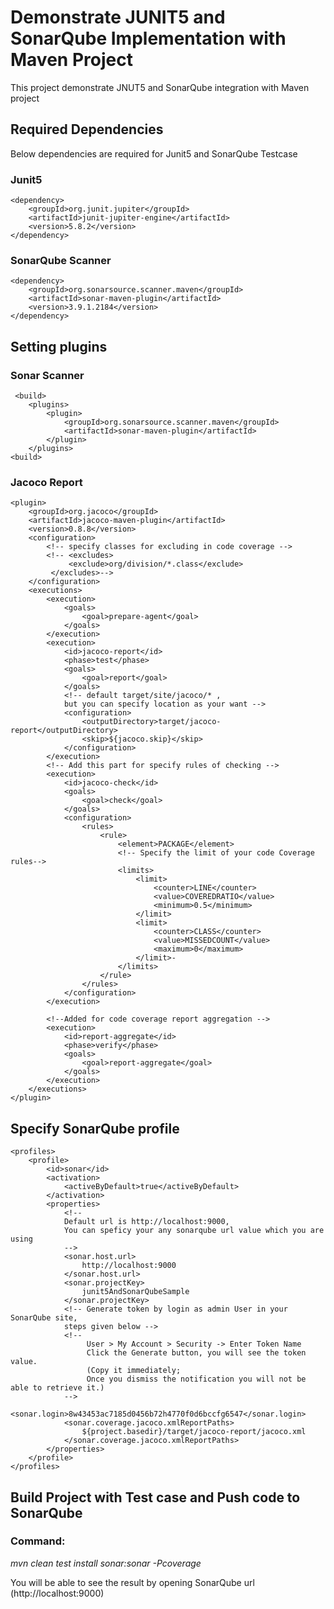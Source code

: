 # Demonstrate JUNIT5 and SonarQube Implementation with Maven Project
This project demonstrate JNUT5 and SonarQube integration with Maven project

## Required Dependencies
Below dependencies are required for Junit5 and SonarQube Testcase
### Junit5
    <dependency>
        <groupId>org.junit.jupiter</groupId>
        <artifactId>junit-jupiter-engine</artifactId>
        <version>5.8.2</version>
    </dependency>

### SonarQube Scanner
    <dependency>
        <groupId>org.sonarsource.scanner.maven</groupId>
        <artifactId>sonar-maven-plugin</artifactId>
        <version>3.9.1.2184</version>
    </dependency>

## Setting plugins

### Sonar Scanner
     <build>
        <plugins>
            <plugin>
                <groupId>org.sonarsource.scanner.maven</groupId>
                <artifactId>sonar-maven-plugin</artifactId>
            </plugin>
        </plugins>
    <build>

### Jacoco Report
    <plugin>
        <groupId>org.jacoco</groupId>
        <artifactId>jacoco-maven-plugin</artifactId>
        <version>0.8.8</version>
        <configuration>
            <!-- specify classes for excluding in code coverage -->
            <!-- <excludes>
                 <exclude>org/division/*.class</exclude>
             </excludes>-->
        </configuration>
        <executions>
            <execution>
                <goals>
                    <goal>prepare-agent</goal>
                </goals>
            </execution>
            <execution>
                <id>jacoco-report</id>
                <phase>test</phase>
                <goals>
                    <goal>report</goal>
                </goals>
                <!-- default target/site/jacoco/* ,
                but you can specify location as your want -->
                <configuration>
                    <outputDirectory>target/jacoco-report</outputDirectory>
                    <skip>${jacoco.skip}</skip>
                </configuration>
            </execution>
            <!-- Add this part for specify rules of checking -->
            <execution>
                <id>jacoco-check</id>
                <goals>
                    <goal>check</goal>
                </goals>
                <configuration>
                    <rules>
                        <rule>
                            <element>PACKAGE</element>
                            <!-- Specify the limit of your code Coverage rules-->
                            <limits>
                                <limit>
                                    <counter>LINE</counter>
                                    <value>COVEREDRATIO</value>
                                    <minimum>0.5</minimum>
                                </limit>
                                <limit>
                                    <counter>CLASS</counter>
                                    <value>MISSEDCOUNT</value>
                                    <maximum>0</maximum>
                                </limit>-
                            </limits>
                        </rule>
                    </rules>
                </configuration>
            </execution>
    
            <!--Added for code coverage report aggregation -->
            <execution>
                <id>report-aggregate</id>
                <phase>verify</phase>
                <goals>
                    <goal>report-aggregate</goal>
                </goals>
            </execution>
        </executions>
    </plugin>    

## Specify SonarQube profile
    <profiles>
        <profile>
            <id>sonar</id>
            <activation>
                <activeByDefault>true</activeByDefault>
            </activation>
            <properties>
                <!-- 
                Default url is http://localhost:9000, 
                You can speficy your any sonarqube url value which you are using
                -->
                <sonar.host.url>
                    http://localhost:9000
                </sonar.host.url>
                <sonar.projectKey>
                    junit5AndSonarQubeSample
                </sonar.projectKey>
                <!-- Generate token by login as admin User in your SonarQube site, 
                steps given below -->
                <!--
                     User > My Account > Security -> Enter Token Name
                     Click the Generate button, you will see the token value.
                     (Copy it immediately; 
                     Once you dismiss the notification you will not be able to retrieve it.)
                -->
                <sonar.login>8w43453ac7185d0456b72h4770f0d6bccfg6547</sonar.login>
                <sonar.coverage.jacoco.xmlReportPaths>
                    ${project.basedir}/target/jacoco-report/jacoco.xml
                </sonar.coverage.jacoco.xmlReportPaths>
            </properties>
        </profile>
    </profiles>

## Build Project with Test case and Push code to SonarQube
### Command:
_mvn clean test install sonar:sonar -Pcoverage_

You will be able to see the result by opening SonarQube url (http://localhost:9000)



